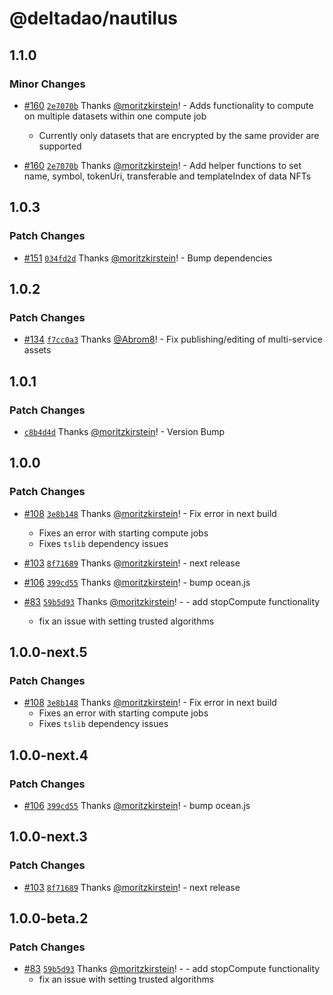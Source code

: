 # @deltadao/nautilus

## 1.1.0

### Minor Changes

- [#160](https://github.com/deltaDAO/nautilus/pull/160) [`2e7070b`](https://github.com/deltaDAO/nautilus/commit/2e7070b27db19fbd2526ef1ad84ba90030972d9a) Thanks [@moritzkirstein](https://github.com/moritzkirstein)! - Adds functionality to compute on multiple datasets within one compute job

  - Currently only datasets that are encrypted by the same provider are supported

- [#160](https://github.com/deltaDAO/nautilus/pull/160) [`2e7070b`](https://github.com/deltaDAO/nautilus/commit/2e7070b27db19fbd2526ef1ad84ba90030972d9a) Thanks [@moritzkirstein](https://github.com/moritzkirstein)! - Add helper functions to set name, symbol, tokenUri, transferable and templateIndex of data NFTs

## 1.0.3

### Patch Changes

- [#151](https://github.com/deltaDAO/nautilus/pull/151) [`034fd2d`](https://github.com/deltaDAO/nautilus/commit/034fd2d063db109a5ebee62e424e1f2ec276d465) Thanks [@moritzkirstein](https://github.com/moritzkirstein)! - Bump dependencies

## 1.0.2

### Patch Changes

- [#134](https://github.com/deltaDAO/nautilus/pull/134) [`f7cc0a3`](https://github.com/deltaDAO/nautilus/commit/f7cc0a34d5c84ce270d2773a7721c5b4fcf8b7b5) Thanks [@Abrom8](https://github.com/Abrom8)! - Fix publishing/editing of multi-service assets

## 1.0.1

### Patch Changes

- [`c8b4d4d`](https://github.com/deltaDAO/nautilus/commit/c8b4d4d5978a4a48c7a5ab198f82042440d4b9c5) Thanks [@moritzkirstein](https://github.com/moritzkirstein)! - Version Bump

## 1.0.0

### Patch Changes

- [#108](https://github.com/deltaDAO/nautilus/pull/108) [`3e8b148`](https://github.com/deltaDAO/nautilus/commit/3e8b1484fa5656a0a46fc818ca118dfda32786fc) Thanks [@moritzkirstein](https://github.com/moritzkirstein)! - Fix error in next build

  - Fixes an error with starting compute jobs
  - Fixes `tslib` dependency issues

- [#103](https://github.com/deltaDAO/nautilus/pull/103) [`8f71689`](https://github.com/deltaDAO/nautilus/commit/8f71689b3cd4fa02502e01adddfe309afecdf5d2) Thanks [@moritzkirstein](https://github.com/moritzkirstein)! - next release

- [#106](https://github.com/deltaDAO/nautilus/pull/106) [`399cd55`](https://github.com/deltaDAO/nautilus/commit/399cd55ead131534f0165ef01f698553cb26290d) Thanks [@moritzkirstein](https://github.com/moritzkirstein)! - bump ocean.js

- [#83](https://github.com/deltaDAO/nautilus/pull/83) [`59b5d93`](https://github.com/deltaDAO/nautilus/commit/59b5d9348ca75300523c9857eba1f99abe441c01) Thanks [@moritzkirstein](https://github.com/moritzkirstein)! - - add stopCompute functionality
  - fix an issue with setting trusted algorithms

## 1.0.0-next.5

### Patch Changes

- [#108](https://github.com/deltaDAO/nautilus/pull/108) [`3e8b148`](https://github.com/deltaDAO/nautilus/commit/3e8b1484fa5656a0a46fc818ca118dfda32786fc) Thanks [@moritzkirstein](https://github.com/moritzkirstein)! - Fix error in next build
  - Fixes an error with starting compute jobs
  - Fixes `tslib` dependency issues

## 1.0.0-next.4

### Patch Changes

- [#106](https://github.com/deltaDAO/nautilus/pull/106) [`399cd55`](https://github.com/deltaDAO/nautilus/commit/399cd55ead131534f0165ef01f698553cb26290d) Thanks [@moritzkirstein](https://github.com/moritzkirstein)! - bump ocean.js

## 1.0.0-next.3

### Patch Changes

- [#103](https://github.com/deltaDAO/nautilus/pull/103) [`8f71689`](https://github.com/deltaDAO/nautilus/commit/8f71689b3cd4fa02502e01adddfe309afecdf5d2) Thanks [@moritzkirstein](https://github.com/moritzkirstein)! - next release

## 1.0.0-beta.2

### Patch Changes

- [#83](https://github.com/deltaDAO/nautilus/pull/83) [`59b5d93`](https://github.com/deltaDAO/nautilus/commit/59b5d9348ca75300523c9857eba1f99abe441c01) Thanks [@moritzkirstein](https://github.com/moritzkirstein)! - - add stopCompute functionality
  - fix an issue with setting trusted algorithms
